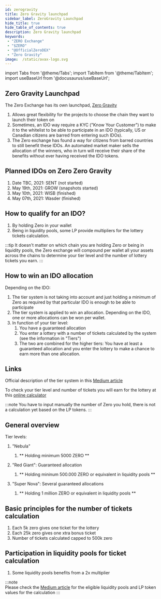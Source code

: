 ```yaml
---
id: zerogravity
title: Zero Gravity launchpad
sidebar_label: ZeroGravity Launchpad
hide_title: true
hide_table_of_contents: true
description: Zero Gravity launchpad
keywords:
 - "ZERO Exchange"
 - "$ZERO"
 - "@OfficialZeroDEX"
 - "Zero Gravity"
image:  /static/avax-logo.svg
---
```


import Tabs from '@theme/Tabs';
import TabItem from '@theme/TabItem';
import useBaseUrl from '@docusaurus/useBaseUrl';

## Zero Gravity Launchpad

The Zero Exchange has its own launchpad, [Zero Gravity](https://medium.com/@OfficialZeroDex/introducing-the-zerogravity-launchpad-61fd8f751918)
	  
1. Allows great flexibility for the projects to choose the chain they want to launch their token on
1. Sometimes, an IDO way require a KYC ("Know Your Customer") to make it to the whitelist to be able to participate in an IDO (typically, US or Canadian citizens are barred from entering such IDOs).  
1. The Zero exchange has found a way for citizens from barred countries to still benefit these IDOs. An automated market maker sells the allocation of the winners, who in turn will receive their share of the benefits without ever having received the IDO tokens.

## Planned IDOs on Zero Zero Gravity

1. Date TBC, 2021: SENT (not started)
1. May 19th, 2021: GROW (snapshots started)
1. May 10th, 2021: WISB (finished)
1. May 07th, 2021: Wasder (finished)

## How to qualify for an IDO?

1. By holding Zero in your wallet
1. Being in liquidity pools, some LP provide multipliers for the lottery tickets calculation. 

:::tip
It doesn't matter on which chain you are holding Zero or being in liquidity pools, the Zero exchange will compound per wallet all your assets across the chains to determine your tier level and the number of lottery tickets you earn.
:::

## How to win an IDO allocation
      
Depending on the IDO:

1. The tier system is not taking into account and just holding a minimum of Zero as required by that particular IDO is enough to be able to participate
1. The tier system is applied to win an allocation. Depending on the IDO, one or more allocations can be won per wallet.
1. In function of your tier level:
	1. You have a guaranteed allocation
    1. You enter a lottery with a number of tickets calculated by the system (see the information in "Tiers")
    1. The two are combined for the higher tiers: You have at least a guaranteed allocation and you enter the lottery to make a chance to earn more than one allocation.


## Links 

Official description of the tier system in this [Medium article](https://medium.com/@OfficialZeroDex/introducing-the-zerogravity-launchpad-61fd8f751918)

To check your tier level and number of tickets you will earn for the lottery at this [online calculator](https://codesandbox.io/s/cu4qr?file=/src/App.tsx)

:::note
You have to input manually the number of Zero you hold, there is not a calculation yet based on the LP tokens.
:::

## General overview
      
Tier levels:
      
1. "Nebula"
	1. ** Holding minimum 5000 ZERO **
      
1. "Red Giant": Guaranteed allocation
  
	1. ** Holding mininum 500.000 ZERO or equivalent in liquidity pools **
      
1. "Super Nova": Several guaranteed allocations
      
	1. ** Holding 1 million ZERO or equivalent in liquidity pools **

## Basic principles for the number of tickets calculation
      
1. Each 5k zero gives one ticket for the lottery
1. Each 25k zero gives one xtra bonus ticket
1. Number of tickets calculated capped to 500k zero

## Participation in liquidity pools for ticket calculation
      
1. Some liquidity pools benefits from a 2x multiplier

:::note      
Please check the [Medium article](https://medium.com/@OfficialZeroDex/introducing-the-zerogravity-launchpad-61fd8f751918) for the eligible liquidity pools and LP token values for the calculation
:::